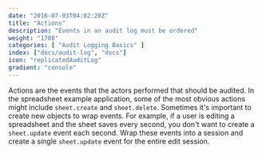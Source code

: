 ```yaml
---
date: "2016-07-03T04:02:20Z"
title: "Actions"
description: "Events in an audit log must be ordered"
weight: "1708"
categories: [ "Audit Logging Basics" ]
index: ["docs/audit-log", "docs"]
icon: "replicatedAuditLog"
gradient: "console"
---
```


Actions are the events that the actors performed that should be audited. In the spreadsheet example application, some of the most obvious actions might include `sheet.create` and `sheet.delete`. Sometimes it's important to create new objects to wrap events. For example, if a user is editing a spreadsheet and the sheet saves every second, you don't want to create a `sheet.update` event each second. Wrap these events into a session and create a single `sheet.update` event for the entire edit session.

